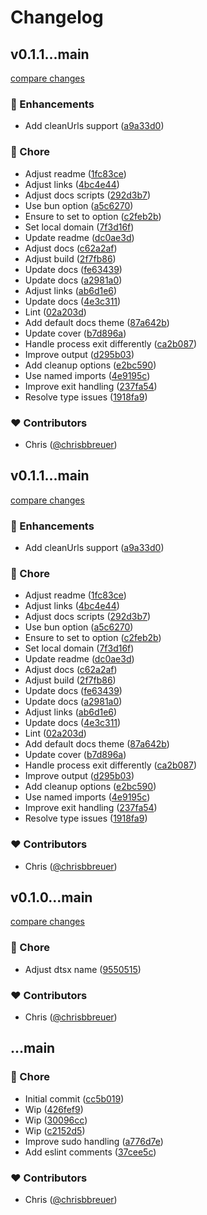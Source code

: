 # Changelog


## v0.1.1...main

[compare changes](https://github.com/stacksjs/vite-plugin-local/compare/v0.1.1...main)

### 🚀 Enhancements

- Add cleanUrls support ([a9a33d0](https://github.com/stacksjs/vite-plugin-local/commit/a9a33d0))

### 🏡 Chore

- Adjust readme ([1fc83ce](https://github.com/stacksjs/vite-plugin-local/commit/1fc83ce))
- Adjust links ([4bc4e44](https://github.com/stacksjs/vite-plugin-local/commit/4bc4e44))
- Adjust docs scripts ([292d3b7](https://github.com/stacksjs/vite-plugin-local/commit/292d3b7))
- Use bun option ([a5c6270](https://github.com/stacksjs/vite-plugin-local/commit/a5c6270))
- Ensure to set to option ([c2feb2b](https://github.com/stacksjs/vite-plugin-local/commit/c2feb2b))
- Set local domain ([7f3d16f](https://github.com/stacksjs/vite-plugin-local/commit/7f3d16f))
- Update readme ([dc0ae3d](https://github.com/stacksjs/vite-plugin-local/commit/dc0ae3d))
- Adjust docs ([c62a2af](https://github.com/stacksjs/vite-plugin-local/commit/c62a2af))
- Adjust build ([2f7fb86](https://github.com/stacksjs/vite-plugin-local/commit/2f7fb86))
- Update docs ([fe63439](https://github.com/stacksjs/vite-plugin-local/commit/fe63439))
- Update docs ([a2981a0](https://github.com/stacksjs/vite-plugin-local/commit/a2981a0))
- Adjust links ([ab6d1e6](https://github.com/stacksjs/vite-plugin-local/commit/ab6d1e6))
- Update docs ([4e3c311](https://github.com/stacksjs/vite-plugin-local/commit/4e3c311))
- Lint ([02a203d](https://github.com/stacksjs/vite-plugin-local/commit/02a203d))
- Add default docs theme ([87a642b](https://github.com/stacksjs/vite-plugin-local/commit/87a642b))
- Update cover ([b7d896a](https://github.com/stacksjs/vite-plugin-local/commit/b7d896a))
- Handle process exit differently ([ca2b087](https://github.com/stacksjs/vite-plugin-local/commit/ca2b087))
- Improve output ([d295b03](https://github.com/stacksjs/vite-plugin-local/commit/d295b03))
- Add cleanup options ([e2bc590](https://github.com/stacksjs/vite-plugin-local/commit/e2bc590))
- Use named imports ([4e9195c](https://github.com/stacksjs/vite-plugin-local/commit/4e9195c))
- Improve exit handling ([237fa54](https://github.com/stacksjs/vite-plugin-local/commit/237fa54))
- Resolve type issues ([1918fa9](https://github.com/stacksjs/vite-plugin-local/commit/1918fa9))

### ❤️ Contributors

- Chris ([@chrisbbreuer](http://github.com/chrisbbreuer))

## v0.1.1...main

[compare changes](https://github.com/stacksjs/vite-plugin-local/compare/v0.1.1...main)

### 🚀 Enhancements

- Add cleanUrls support ([a9a33d0](https://github.com/stacksjs/vite-plugin-local/commit/a9a33d0))

### 🏡 Chore

- Adjust readme ([1fc83ce](https://github.com/stacksjs/vite-plugin-local/commit/1fc83ce))
- Adjust links ([4bc4e44](https://github.com/stacksjs/vite-plugin-local/commit/4bc4e44))
- Adjust docs scripts ([292d3b7](https://github.com/stacksjs/vite-plugin-local/commit/292d3b7))
- Use bun option ([a5c6270](https://github.com/stacksjs/vite-plugin-local/commit/a5c6270))
- Ensure to set to option ([c2feb2b](https://github.com/stacksjs/vite-plugin-local/commit/c2feb2b))
- Set local domain ([7f3d16f](https://github.com/stacksjs/vite-plugin-local/commit/7f3d16f))
- Update readme ([dc0ae3d](https://github.com/stacksjs/vite-plugin-local/commit/dc0ae3d))
- Adjust docs ([c62a2af](https://github.com/stacksjs/vite-plugin-local/commit/c62a2af))
- Adjust build ([2f7fb86](https://github.com/stacksjs/vite-plugin-local/commit/2f7fb86))
- Update docs ([fe63439](https://github.com/stacksjs/vite-plugin-local/commit/fe63439))
- Update docs ([a2981a0](https://github.com/stacksjs/vite-plugin-local/commit/a2981a0))
- Adjust links ([ab6d1e6](https://github.com/stacksjs/vite-plugin-local/commit/ab6d1e6))
- Update docs ([4e3c311](https://github.com/stacksjs/vite-plugin-local/commit/4e3c311))
- Lint ([02a203d](https://github.com/stacksjs/vite-plugin-local/commit/02a203d))
- Add default docs theme ([87a642b](https://github.com/stacksjs/vite-plugin-local/commit/87a642b))
- Update cover ([b7d896a](https://github.com/stacksjs/vite-plugin-local/commit/b7d896a))
- Handle process exit differently ([ca2b087](https://github.com/stacksjs/vite-plugin-local/commit/ca2b087))
- Improve output ([d295b03](https://github.com/stacksjs/vite-plugin-local/commit/d295b03))
- Add cleanup options ([e2bc590](https://github.com/stacksjs/vite-plugin-local/commit/e2bc590))
- Use named imports ([4e9195c](https://github.com/stacksjs/vite-plugin-local/commit/4e9195c))
- Improve exit handling ([237fa54](https://github.com/stacksjs/vite-plugin-local/commit/237fa54))
- Resolve type issues ([1918fa9](https://github.com/stacksjs/vite-plugin-local/commit/1918fa9))

### ❤️ Contributors

- Chris ([@chrisbbreuer](http://github.com/chrisbbreuer))

## v0.1.0...main

[compare changes](https://github.com/stacksjs/vite-plugin-local/compare/v0.1.0...main)

### 🏡 Chore

- Adjust dtsx name ([9550515](https://github.com/stacksjs/vite-plugin-local/commit/9550515))

### ❤️ Contributors

- Chris ([@chrisbbreuer](http://github.com/chrisbbreuer))

## ...main


### 🏡 Chore

- Initial commit ([cc5b019](https://github.com/stacksjs/vite-plugin-local/commit/cc5b019))
- Wip ([426fef9](https://github.com/stacksjs/vite-plugin-local/commit/426fef9))
- Wip ([30096cc](https://github.com/stacksjs/vite-plugin-local/commit/30096cc))
- Wip ([c2152d5](https://github.com/stacksjs/vite-plugin-local/commit/c2152d5))
- Improve sudo handling ([a776d7e](https://github.com/stacksjs/vite-plugin-local/commit/a776d7e))
- Add eslint comments ([37cee5c](https://github.com/stacksjs/vite-plugin-local/commit/37cee5c))

### ❤️ Contributors

- Chris ([@chrisbbreuer](http://github.com/chrisbbreuer))

